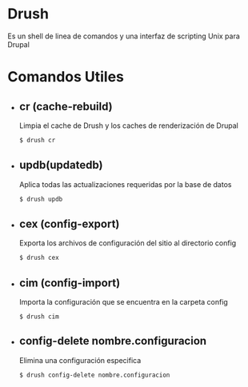# Drush
Es un shell de linea de comandos y una interfaz de scripting Unix para Drupal
# Comandos Utiles
- ## cr (cache-rebuild)
    Limpia el cache de Drush y los caches de renderización de Drupal
    ```sh
    $ drush cr
    ```
- ## updb(updatedb)
    Aplica todas las actualizaciones requeridas por la base de datos
    ```sh
    $ drush updb
    ```
- ## cex (config-export)
    Exporta los archivos de configuración del sitio al directorio config
    ```sh
    $ drush cex
    ```
- ## cim (config-import)
    Importa la configuración que se encuentra en la carpeta config
    ```
    $ drush cim
    ```
- ## config-delete nombre.configuracion
    Elimina una configuración especifica
    ```
    $ drush config-delete nombre.configuracion
    ```